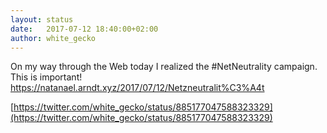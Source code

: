 ```yaml
---
layout: status
date:   2017-07-12 18:40:00+02:00
author: white_gecko
---
```


On my way through the Web today I realized the #NetNeutrality<i class="fa fa-spinner" aria-hidden="true"></i> campaign. This is important! https://natanael.arndt.xyz/2017/07/12/Netzneutralit%C3%A4t

[https://twitter.com/white_gecko/status/885177047588323329](https://twitter.com/white_gecko/status/885177047588323329)
